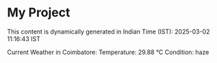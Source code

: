 # My Project

This content is dynamically generated in Indian Time (IST): 2025-03-02 11:16:43 IST


Current Weather in Coimbatore:
Temperature: 29.88 °C
Condition: haze
